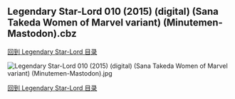 ## Legendary Star-Lord 010 (2015) (digital) (Sana Takeda Women of Marvel variant) (Minutemen-Mastodon).cbz


[回到 Legendary Star-Lord 目录](https://github.com/alicewish/markdown/blob/master/series/Legendary-Star-Lord.md)


![Legendary Star-Lord 010 (2015) (digital) (Sana Takeda Women of Marvel variant) (Minutemen-Mastodon).jpg](https://wx1.sinaimg.cn/large/6a9fdecaly1fr0w4xqtjsj21kw2ede82.jpg)

[回到 Legendary Star-Lord 目录](https://github.com/alicewish/markdown/blob/master/series/Legendary-Star-Lord.md)


